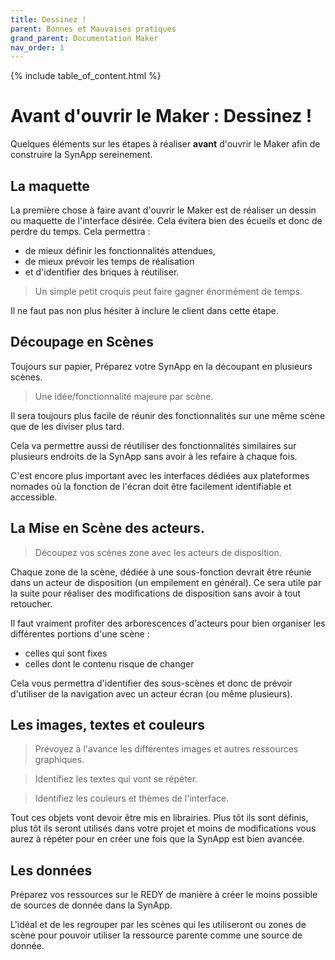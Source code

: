 ```yaml
---
title: Dessinez !
parent: Bonnes et Mauvaises pratiques
grand_parent: Documentation Maker
nav_order: 1
---
```


{% include table_of_content.html %}


# Avant d'ouvrir le Maker : Dessinez !

Quelques éléments sur les étapes à réaliser **avant** d'ouvrir le Maker afin de construire la SynApp sereinement.

## La maquette

La première chose à faire avant d'ouvrir le Maker est de réaliser un dessin ou maquette de l'interface désirée.
Cela évitera bien des écueils et donc de perdre du temps.
Cela permettra :
 - de mieux définir les fonctionnalités attendues,
 - de mieux prévoir les temps de réalisation
 - et d'identifier des briques à réutiliser.

> Un simple petit croquis peut faire gagner énormément de temps.

Il ne faut pas non plus hésiter à inclure le client dans cette étape.

## Découpage en Scènes

Toujours sur papier, Préparez votre SynApp en la découpant en plusieurs scènes.

> Une idée/fonctionnalité majeure par scène.

Il sera toujours plus facile de réunir des fonctionnalités sur une même scène que de les diviser plus tard.

Cela va permettre aussi de réutiliser des fonctionnalités similaires sur plusieurs endroits de la SynApp sans avoir à les refaire à chaque fois.

C'est encore plus important avec les interfaces dédiées aux plateformes nomades où la fonction de l'écran doit être facilement identifiable et accessible.

## La Mise en Scène des acteurs.

> Découpez vos scènes zone avec les acteurs de disposition.

Chaque zone de la scène, dédiée à une sous-fonction devrait être réunie dans un acteur de disposition (un empilement en général).
Ce sera utile par la suite pour réaliser des modifications de disposition sans avoir à tout retoucher.

Il faut vraiment profiter des arborescences d'acteurs pour bien organiser les différentes portions d'une scène :
 - celles qui sont fixes
 - celles dont le contenu risque de changer

Cela vous permettra d'identifier des sous-scènes et donc de prévoir d'utiliser de la navigation avec un acteur écran (ou même plusieurs).

## Les images, textes et couleurs

> Prévoyez à l'avance les différentes images et autres ressources graphiques.

> Identifiez les textes qui vont se répéter.

> Identifiez les couleurs et thèmes de l'interface.


Tout ces objets vont devoir être mis en librairies. Plus tôt ils sont définis, plus tôt ils seront utilisés dans votre projet et moins de modifications vous aurez à répéter pour en créer une fois que la SynApp est bien avancée.

## Les données

Préparez vos ressources sur le REDY de manière à créer le moins possible de sources de donnée dans la SynApp.

L'idéal et de les regrouper par les scènes qui les utiliseront ou zones de scène pour pouvoir utiliser la ressource parente comme une source de donnée.
